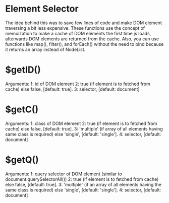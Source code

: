 # Element Selector

The idea behind this was to save few lines of code and make DOM element traversing a bit less expensive. 
These functions use the concept of memoization to make a cache of DOM elements the first time js loads, 
afterwards DOM elements are returned from the cache. Also, you can use functions like map(), filter(), and forEach()
without the need to bind because it returns an array instead of NodeList.

# $getID()
  Arguments:
    1: id of DOM element
    2: true (if element is to fetched from cache) else false, [default: true].
    3: selector, [default: document]
# $getC()
  Arguments:
    1:  class of DOM element
    2:  true (if element is to fetched from cache) else false, [default: true].
    3:  'multiple' (if array of all elements having same class is required) else 'single', [default: 'single'].
    4:  selector, [default: document]
# $getQ() 
  Arguments:
    1:  query selector of DOM element (similar to document.querySelectorAll())
    2:  true (if element is to fetched from cache) else false, [default: true].
    3:  'multiple' (if an array of all elements having the same class is required) else 'single', [default: 'single'].
    4:  selector, [default: document]
